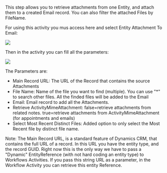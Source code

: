 This step allows you to retrieve attachments from one Entity, and attach them to a created Email record.
You can also filter the attached Files by FileName.

For using this activity you mus access here and select Entity Attachment To Email:

![](Entity%20Attachment%20To%20Email_wf1.gif)

Then in the activity you can fill all the parameters:

![](EntityEmail1.gif)

The Parameters are:
* Main Record URL: The URL of the Record that contains the source Attachments
* File Name: Name of the file you want to find (multiple). You can use "*" to search other files. All the finded files will be added to the Email
* Email: Email record to add all the Attachments. 
* Retrieve ActivityMimeAttachment: false=retrieve attachments from related notes. true=retrieve attachments from ActivityMimeAttachment (for appointments and emails)
* Select Most Recent Distinct Files: Added option to only select the Most Recent file by distinct file name.


Note: The Main Record URL, is a standard feature of Dynamics CRM, that contains the full URL of a record. In this URL you have the entity type, and the record GUID. Right now this is the only way we have to pass a "Dynamic" EntityReference (with not hard coding an entity type) to Workflows Activities. If you pass this string URL as a parameter, in the Workflow Activity you can retrieve this entity Reference.
